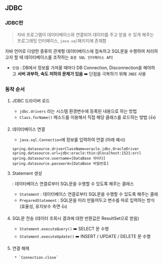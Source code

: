 ## JDBC



### JDBC란

> 자바 프로그램이 데이터베이스와 연결되어 데이터를 주고 받을 수 있게 해주는 프로그래밍 인터페이스, `java.sql`패키지에 존재함

자바 언어로 다양한 종류의 관계형 데이터베이스에 접속하고 SQL문을 수행하여 처리하고자 할 때 데이터베이스를 조작하는 `표준 SQL 인터페이스 API`

* `단점` : DB에서 정보를 가져올 때마다 DB Connection, Disconnection을 해야하고 **서버 과부하, 속도 저하의 문제가 있음** :arrow_right: 단점을 극복하기 위해 `JNDI` 사용 



### 동작 순서

1. JDBC 드라이버 로드

    * `jdbc.drivers` 라는 시스템 환경변수에 등록된 내용으로 하는 방법
    * `Class.forName()` 메소드를 이용해서 직접 해당 클래스를 로드하는 방법 (:thumbsup:)
2. 데이터베이스 연결

    * `java.sql.Connection`에 정보를 입력하여 연결 (아래 예시)

    ```properties
    spring.datasource.driverClassName=oracle.jdbc.OracleDriver
    spring.datasource.url=jdbc:oracle:thin:@localhost:1521:orcl
    spring.datasource.username=[DataBase 아이디]
    spring.datasource.password=[DataBase 비밀번호]
    ```
3. Statement 생성

    : 데이터베이스 연결로부터 SQL문을 수행할 수 있도록 해주는 클래스

    * `Statement` : 데이터베이스 연결로부터 SQL문을 수행할 수 있도록 해주는 클래
    * `PreparedStatement` : SQL문을 미리 만들어두고 변수를 따로 입력하는 방식(효율성, 유지보수 측면 :thumbsup:)
4. SQL문 전송 (데이터 조회시 결과에 대한 반환값은 ResultSet으로 받음)

    * `Statement.executeQuery()` :arrow_right: SELECT 문 수행
    * `Statement.executeUpdate()` :arrow_right: INSERT / UPDATE / DELETE 문 수행
5. 연결 해제

    	* `Connection.close`

